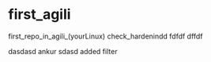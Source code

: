 # first_agili
first_repo_in_agili_(yourLinux)
check_hardenindd
fdfdf
dffdf


dasdasd ankur
sdasd
added filter
